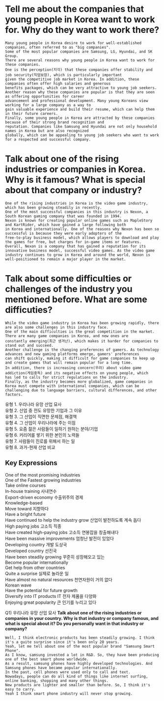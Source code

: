 # Tell me about the companies that young people in Korea want to work for. Why do they want to work there?
```
Many young people in Korea desire to work for well-established companies, often referred to as "big companies".
Some of the most popular companies are Samsung, LG, Hyundai, and SK Group.
There are several reasons why young people in Korea want to work for these companies.
One is the perception(지각) that these companies offer stability and job security(직업보장), which is particularly important
given the competitive job market in Korea. In addition, these companies often offer high salaries and generous
benefits packages, which can be very attractive to young job seekers.
Another reason why these companies are popular is that they are seen as offering opportunities for career
advancement and professional development. Many young Koreans view working for a large company as a way to
gain valuable experience and build their resume, which can help them in their future careers.
Finally, some young people in Korea are attracted by these companies because of their strong brand recognition and
reputation. Companies like Samsung and Hyundai are not only household names in Korea but are also recognized
globally, which can be appealing to young job seekers who want to work for a respected and successful company.
```
# Talk about one of the rising industries or companies in Korea. Why is it famous? What is special about that company or industry?
```
One of the rising industries in Korea is the video game industry, which has been growing steadily in recently.
One of the most successful companies in this industry is Nexon, a South Korean gaming company that was founded in 1994.
Nexon is known for creating popular online games such as MapleStory and KartRider, which have gained a large following both
in Korea and internationally. One of the reasons why Nexon has been so successful is because they were early adopters of the
free-to-play business model, which allows players to download and play the games for free, but charges for in-game items or features.
Overall, Nexon is a company that has gained a reputation for its innovative business model, successful video games. As the video game
industry continues to grow in Korea and around the world, Nexon is well-positioned to remain a major player in the market.
```
# Talk about some difficulties or challenges of the industry you mentioned before. What are some difficuties?
```
While the video game industry in Korea has been growing rapidly, there are also some challenges in this industry face.
One of the main difficulties is the great competition in the market. There are many game companies in Korea, and new ones are
constantly emerging(최근 생겨난), which makes it harder for companies to stand out and succeed.
Another challenge is the changing preferences of gamers. As technology advances and new gaming platforms emerge, gamers' preferences
can shift quickly, making it difficult for game companies to keep up and create games that will remain popular for a long time.
In addition, there is increasing concern(우려) about video game addiction(게임중독) and its negative effects on young people, which
has led to calls for strict regulations on the industry.
Finally, as the industry becomes more globalized, game companies in Korea must compete with international companies, which can be
challenging due to language barriers, cultural differences, and other factors.
```
유형 1. 우리나라 유망 산업 묘사  
유형 2. 산업 중 전도 유망한 기업과 그 이유  
유형 3. 그 산업이 직면한 문제점, 해결책  
유형 4. 그 산업이 우리나라에 주는 이점  
유형 5. 요즘 젊은 사람들이 일하기 원하는 분야/기업  
유형 6. 커리어를 쌓기 위한 본인의 노력들  
유형 7. 사람들이 진로를 위해서 하는 일  
유형 8. 과거-현재 산업 비교  

## Key Expressions
One of the most promising industries  
One of the Fastest growing industries  
Take online courses  
In-house training  사내연수  
Export-driven economy 수출위주의 경제  
Knowledge-based  
Move toward 지향하다  
Have a bright future  
Have continued to help the industry grow 산업이 발전하도록 계속 돕다  
High paying jobs 고소득 직종  
Have created high-paying jobs 고소득 연봉잡을 창출해내다  
Have been massive improvements 엄청난 발전이 있었다  
Developing country 개발 도상국  
Developed country 선진국  
Have been steadily growing 꾸준히 성장해오고 있는  
Become popular internationally  
Get help from other countries  
Quite a surprise 실제로 놀라운 일  
Have almost no natural resources 천연자원이 거의 없다  
Korean wave  
Have the potential for future growth  
Diversify into IT products IT  전자 제품을 다양화  
Enjoying great popularity 큰 인기를 누리고 있다  

Q1) 우리나라 유망 산업 묘사
__Talk about one of the rising industries or companies in your country. Why is that industry or company famous, and 
what is special about it? Do you personally want in that industry or company?__  
```
Well, I think electronic products has been steadily growing. I think it's a guite surprise since it's been only 20 years.  
Yeah, let me tell about one of the most popular brand "Samsung Smart Phone".  
As I know, samsung invested a lot in R&D. So, they have been producing one of the best smart phone worldwide.  
As a result, samsung phones have highly developed technologies. And Samsung phones have became popular internationally.  
In the past, cell phones were used only to call and text.  
Nowadays, people can do all kind of things like internet surfing, online banking, shopping and many other things.  
New products are lighter and smaller than before. So, I think it's easy to carry.  
Yeah I think smart phone industry will never stop growing.
```
```
